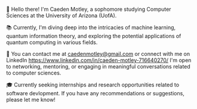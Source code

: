 👋 Hello there! I'm Caeden Motley, a sophomore studying Computer Sciences at the University of Arizona (UofA). 
   

📚 Currently, I'm diving deep into the intricacies of machine learning, quantum information theory, and exploring the potential applications of quantum computing in various fields.

📧 You can contact me at caedenmotley@gmail.com or connect with me on LinkedIn https://www.linkedin.com/in/caeden-motley-716640270/
     I'm open to networking, mentoring, or engaging in meaningful conversations related to computer sciences.

🎓 Currently seeking internships and research opportunities related to software devlopment. If you have any recommendations or suggestions, please let me know!


<!---
CaedenMotley/CaedenMotley is a ✨ special ✨ repository because its `README.md` (this file) appears on your GitHub profile.
You can click the Preview link to take a look at your changes.
--->
